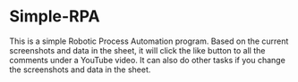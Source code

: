 # Simple-RPA

This is a simple Robotic Process Automation program.
Based on the current screenshots and data in the sheet, it will click the like button to all the comments under a YouTube video.
It can also do other tasks if you change the screenshots and data in the sheet.
